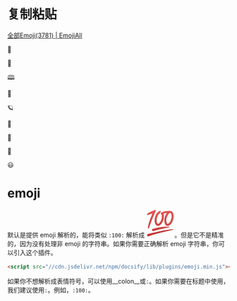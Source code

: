 # 复制粘贴

[全部Emoji(3781) | EmojiAll](https://www.emojiall.com/zh-hans/all-emojis)

👦

🔗

🕮

🌟

🪐

🏡

🎉

🎈

😃



# emoji

默认是提供 emoji 解析的，能将类似 `:100:` 解析成 ![100](./assets/1f4af.pngv8.png)。但是它不是精准的，因为没有处理非 emoji 的字符串。如果你需要正确解析 emoji 字符串，你可以引入这个插件。

```html
<script src="//cdn.jsdelivr.net/npm/docsify/lib/plugins/emoji.min.js"></script>
```

如果你不想解析成表情符号，可以使用__colon__或`:`。如果你需要在标题中使用，我们建议使用`:`。例如，`:100:`。